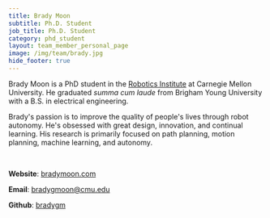 ```yaml
---
title: Brady Moon
subtitle: Ph.D. Student
job_title: Ph.D. Student
category: phd_student
layout: team_member_personal_page
image: /img/team/brady.jpg
hide_footer: true
---
```


Brady Moon is a PhD student in the [Robotics Institute](https://www.ri.cmu.edu "Robotics Institute Homepage") at Carnegie Mellon University. He graduated *summa cum laude* from Brigham Young University with a B.S. in electrical engineering.

Brady's passion is to improve the quality of people's lives through robot autonomy.
He's obsessed with great design, innovation, and continual learning.
His research is primarily focused on path planning, motion planning, machine learning, and autonomy.

<br>

**Website**: [bradymoon.com](https://bradymoon.com)

**Email**: [bradygmoon@cmu.edu](mailto:bradygmoon@cmu.edu)

**Github**: [bradygm](https://github.com/bradygm)




<!-- <big><i class="fab fa-github"></i></big> -->
